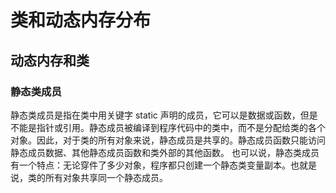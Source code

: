 # 类和动态内存分布

## 动态内存和类

### 静态类成员

静态类成员是指在类中用关键字 static 声明的成员，它可以是数据或函数，但是不能是指针或引用。静态成员被编译到程序代码中的类中，而不是分配给类的各个对象。因此，对于类的所有对象来说，静态成员是共享的。静态成员函数只能访问静态成员数据、其他静态成员函数和类外部的其他函数。
也可以说，静态类成员有一个特点：无论穿件了多少对象，程序都只创建一个静态类变量副本。也就是说，类的所有对象共享同一个静态成员。

